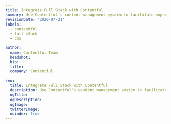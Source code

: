```yaml
---
title: Integrate Full Stack with Contentful
summary: Use Contentful's content management system to facilitate experimentation without the need for developer involvement.
revisionDate: '2020-07-21'
labels:
  - contentful
  - full stack
  - cms

author:
  name: Contentful Team
  headshot:
  bio:
  title:
  company: Contentful

seo:
  title: Integrate Full Stack with Contentful
  description: Use Contentful's content management system to facilitate experimentation without the need for developer involvement.
  ogTitle:
  ogDescription:
  ogImage:
  twitterImage:
  noindex: true
---
```

